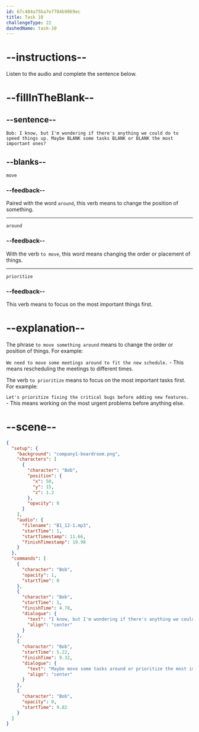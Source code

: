 ```yaml
---
id: 67c484a75ba7e7784b9069ec
title: Task 10
challengeType: 22
dashedName: task-10
---
```


<!-- (Audio) Bob: I know, but I'm wondering if there's anything we could do to speed things up. Maybe move some tasks around or prioritize the most important ones? -->

# --instructions--

Listen to the audio and complete the sentence below.

# --fillInTheBlank--

## --sentence--

`Bob: I know, but I'm wondering if there's anything we could do to speed things up. Maybe BLANK some tasks BLANK or BLANK the most important ones?`

## --blanks--

`move`

### --feedback--

Paired with the word `around`, this verb means to change the position of something.

---

`around`

### --feedback--

With the verb `to move`, this word means changing the order or placement of things.

---

`prioritize`

### --feedback--

This verb means to focus on the most important things first.

# --explanation--

The phrase `to move something around` means to change the order or position of things. For example:

`We need to move some meetings around to fit the new schedule.` - This means rescheduling the meetings to different times.  

The verb `to prioritize` means to focus on the most important tasks first. For example:

`Let's prioritize fixing the critical bugs before adding new features.` - This means working on the most urgent problems before anything else.

# --scene--

```json
{
  "setup": {
    "background": "company1-boardroom.png",
    "characters": [
      {
        "character": "Bob",
        "position": {
          "x": 50,
          "y": 15,
          "z": 1.2
        },
        "opacity": 0
      }
    ],
    "audio": {
      "filename": "B1_12-1.mp3",
      "startTime": 1,
      "startTimestamp": 11.66,
      "finishTimestamp": 19.98
    }
  },
  "commands": [
    {
      "character": "Bob",
      "opacity": 1,
      "startTime": 0
    },
    {
      "character": "Bob",
      "startTime": 1,
      "finishTime": 4.78,
      "dialogue": {
        "text": "I know, but I'm wondering if there's anything we could do to speed things up.",
        "align": "center"
      }
    },
    {
      "character": "Bob",
      "startTime": 5.22,
      "finishTime": 9.32,
      "dialogue": {
        "text": "Maybe move some tasks around or prioritize the most important ones?",
        "align": "center"
      }
    },
    {
      "character": "Bob",
      "opacity": 0,
      "startTime": 9.82
    }
  ]
}
```
